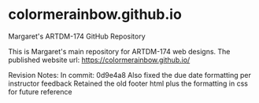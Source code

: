 # colormerainbow.github.io
Margaret's ARTDM-174 GitHub Repository

This is Margaret's main repository for ARTDM-174 web designs.
The published website url: https://colormerainbow.github.io/

Revision Notes:
In commit: 0d9e4a8
  Also fixed the due date formatting per instructor feedback
  Retained the old footer html plus the formatting in css for future reference
